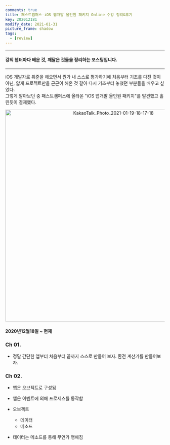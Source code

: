 ```yaml
---
comments: true
title: 패스트캠퍼스-iOS 앱개발 올인원 패키지 Online 수강 정리&후기
key: 202012181
modify_date: 2021-01-31
picture_frame: shadow
tags:
  - [review]
---
```


***
 
#### 강의 챕터마다 배운 것, 깨달은 것들을 정리하는 포스팅입니다.
 
***

iOS 개발자로 취준을 해오면서 뭔가 내 스스로 평가하기에 처음부터 기초를 다진 것이 아닌, 얇게 프로젝트만을 근근이 해온 것 같아 다시 기초부터 놓쳤던 부분들을 배우고 싶었다.   
그렇게 알아보던 중 패스트캠퍼스에 올라온 "iOS 앱개발 올인원 패키지"를 발견했고 홀린듯이 결제했다.
 
<p style="text-align:center"><img width="668" alt="KakaoTalk_Photo_2021-01-19-18-17-18" src="https://user-images.githubusercontent.com/50580583/105013429-96f7c280-5a82-11eb-9106-2e3ed95ee362.png"></p>
 
#### 2020년12월18일 ~ 현재
 
### Ch 01.
 
- 정말 간단한 앱부터 처음부터 끝까지 스스로 만들어 보자. 환전 계산기를 만들어보자.
 
### Ch 02.
 
- 앱은 오브젝트로 구성됨
- 앱은 이벤트에 의해 프로세스를 동작함
 
- 오브젝트
  - 데이터
  - 메소드
- 데이터는 메소드를 통해 무언가 행해짐
